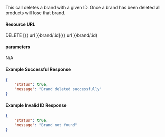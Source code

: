 <!--
@title Delete brand by ID
@author Moltin Ltd
@description Deletes a brand with the specified ID

@sidebar 1
@family Brand
@rate No
@auth Yes
@format JSON
@http DELETE
@version beta
-->

This call deletes a brand with a given ID. Once a brand has been deleted all products will lose that brand.

#### Resource URL
DELETE [{{ url }}brand/:id]({{ url }}brand/:id)


#### parameters
N/A

<!--code-->
#### Example Successful Response
``` json
{
    "status": true,
    "message": "Brand deleted successfully"
}
```


#### Example Invalid ID Response
``` json
{
    "status": true,
    "message": "Brand not found"
}
```
<!--/code-->